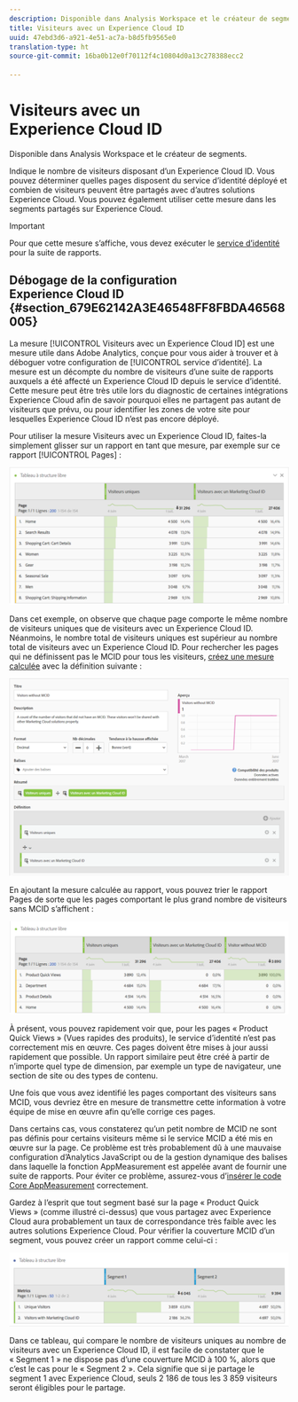```yaml
---
description: Disponible dans Analysis Workspace et le créateur de segments.
title: Visiteurs avec un Experience Cloud ID
uuid: 47ebd3d6-a921-4e51-ac7a-b8d5fb9565e0
translation-type: ht
source-git-commit: 16ba0b12e0f70112f4c10804d0a13c278388ecc2

---
```



# Visiteurs avec un Experience Cloud ID

Disponible dans Analysis Workspace et le créateur de segments.

Indique le nombre de visiteurs disposant d’un Experience Cloud ID. Vous pouvez déterminer quelles pages disposent du service d’identité déployé et combien de visiteurs peuvent être partagés avec d’autres solutions Experience Cloud. Vous pouvez également utiliser cette mesure dans les segments partagés sur Experience Cloud.

>[!IMPORTANT]
>
>Pour que cette mesure s’affiche, vous devez exécuter le [service d’identité](https://marketing.adobe.com/resources/help/fr_FR/mcvid/) pour la suite de rapports.

## Débogage de la configuration Experience Cloud ID {#section_679E62142A3E46548FF8FBDA46568005}

La mesure [!UICONTROL Visiteurs avec un Experience Cloud ID] est une mesure utile dans Adobe Analytics, conçue pour vous aider à trouver et à déboguer votre configuration de [!UICONTROL service d’identité]. La mesure est un décompte du nombre de visiteurs d’une suite de rapports auxquels a été affecté un Experience Cloud ID depuis le service d’identité. Cette mesure peut être très utile lors du diagnostic de certaines intégrations Experience Cloud afin de savoir pourquoi elles ne partagent pas autant de visiteurs que prévu, ou pour identifier les zones de votre site pour lesquelles Experience Cloud ID n’est pas encore déployé.

Pour utiliser la mesure Visiteurs avec un Experience Cloud ID, faites-la simplement glisser sur un rapport en tant que mesure, par exemple sur ce rapport [!UICONTROL Pages] :

![](assets/metric-mcvid1.png)

Dans cet exemple, on observe que chaque page comporte le même nombre de visiteurs uniques que de visiteurs avec un Experience Cloud ID. Néanmoins, le nombre total de visiteurs uniques est supérieur au nombre total de visiteurs avec un Experience Cloud ID. Pour rechercher les pages qui ne définissent pas le MCID pour tous les visiteurs, [créez une mesure calculée](https://marketing.adobe.com/resources/help/fr_FR/analytics/calcmetrics/cm_build_metrics.html) avec la définition suivante :

![](assets/metric-mcvid2.png)

En ajoutant la mesure calculée au rapport, vous pouvez trier le rapport Pages de sorte que les pages comportant le plus grand nombre de visiteurs sans MCID s’affichent :

![](assets/metric-mcvid3.png)

À présent, vous pouvez rapidement voir que, pour les pages « Product Quick Views » (Vues rapides des produits), le service d’identité n’est pas correctement mis en œuvre. Ces pages doivent être mises à jour aussi rapidement que possible. Un rapport similaire peut être créé à partir de n’importe quel type de dimension, par exemple un type de navigateur, une section de site ou des types de contenu.

Une fois que vous avez identifié les pages comportant des visiteurs sans MCID, vous devriez être en mesure de transmettre cette information à votre équipe de mise en œuvre afin qu’elle corrige ces pages.

Dans certains cas, vous constaterez qu’un petit nombre de MCID ne sont pas définis pour certains visiteurs même si le service MCID a été mis en œuvre sur la page. Ce problème est très probablement dû à une mauvaise configuration d’Analytics JavaScript ou de la gestion dynamique des balises dans laquelle la fonction AppMeasurement est appelée avant de fournir une suite de rapports. Pour éviter ce problème, assurez-vous d’[insérer le code Core AppMeasurement](https://marketing.adobe.com/resources/help/en_US/sc/implement/?f=t_appmeasurement-code.html) correctement.

Gardez à l’esprit que tout segment basé sur la page « Product Quick Views » (comme illustré ci-dessus) que vous partagez avec Experience Cloud aura probablement un taux de correspondance très faible avec les autres solutions Experience Cloud. Pour vérifier la couverture MCID d’un segment, vous pouvez créer un rapport comme celui-ci :

![](assets/metric-mcvid4.png)

Dans ce tableau, qui compare le nombre de visiteurs uniques au nombre de visiteurs avec un Experience Cloud ID, il est facile de constater que le « Segment 1 » ne dispose pas d’une couverture MCID à 100 %, alors que c’est le cas pour le « Segment 2 ». Cela signifie que si je partage le segment 1 avec Experience Cloud, seuls 2 186 de tous les 3 859 visiteurs seront éligibles pour le partage.
